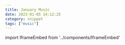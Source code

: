 ```yaml
---
title: January Music
date: 2023-01-05 14:12:25
category: snippet
tags: ["music"]
---
```


import IframeEmbed from '../components/IframeEmbed'

<IframeEmbed type='youtube' src='https://youtube.com/embed/lpjM0Ztv84o' />

<IframeEmbed type='youtube' src='https://youtube.com/embed/RrHol3287VY' />
